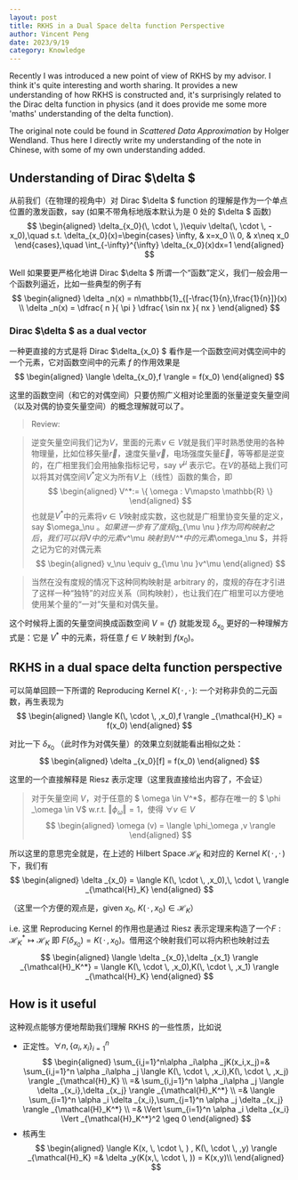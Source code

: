 ```yaml
---
layout: post
title: RKHS in a Dual Space delta function Perspective
author: Vincent Peng
date: 2023/9/19
category: Knowledge
---
```


Recently I was introduced a new point of view of RKHS by my advisor. I think it's quite interesting and worth sharing. It provides a new understanding of how RKHS is constructed and, it's surprisingly related to the Dirac delta function in physics (and it does provide me some more 'maths' understanding of the delta function).

The original note could be found in *Scattered Data Approximation* by Holger Wendland. Thus here I directly write my understanding of the note in Chinese, with some of my own understanding added.

## Understanding of Dirac $\delta $

从前我们（在物理的视角中）对 Dirac $\delta $ function 的理解是作为一个单点位置的激发函数，say (如果不带角标地版本默认为是 0 处的 $\delta $ 函数)
$$
\begin{aligned}
    \delta_{x_0}(\, \cdot \, )\equiv \delta(\, \cdot \, -x_0),\quad s.t. \delta_{x_0}(x)=\begin{cases} \infty, & x=x_0 \\ 0, & x\neq x_0 \end{cases},\quad \int_{-\infty}^{\infty} \delta_{x_0}(x)dx=1
\end{aligned}
$$ 

Well 如果要更严格化地讲 Dirac $\delta $ 所谓一个“函数”定义，我们一般会用一个函数列逼近，比如一些典型的例子有
$$
\begin{aligned}
    \delta _n(x) = n\mathbb{1}_{[-\frac{1}{n},\frac{1}{n}]}(x) \\
    \delta _n(x) = \dfrac{ n }{ \pi } \dfrac{ \sin nx }{ nx } 
\end{aligned}
$$ 

### Dirac $\delta $ as a dual vector

一种更直接的方式是将 Dirac $\delta_{x_0} $ 看作是一个函数空间对偶空间中的一个元素，它对函数空间中的元素 $f$ 的作用效果是
$$
\begin{aligned}
    \langle \delta_{x_0},f \rangle = f(x_0)
\end{aligned}
$$ 

这里的函数空间（和它的对偶空间）只要仿照广义相对论里面的张量逆变矢量空间（以及对偶的协变矢量空间）的概念理解就可以了。

> Review:

> 逆变矢量空间我们记为$V$，里面的元素$v\in V$就是我们平时熟悉使用的各种物理量，比如位移矢量$\vec{r}$，速度矢量$\vec{v}$，电场强度矢量$\vec{E}$，等等都是逆变的，在广相里我们会用抽象指标记号，say $v^\mu$ 表示它。在$V$的基础上我们可以将其对偶空间$V^*$定义为所有$V$上（线性）函数的集合，即
$$
\begin{aligned}
    V^*:= \{ \omega : V\mapsto \mathbb{R} \}
\end{aligned}
$$ 
也就是$V^*$中的元素将$v\in V$映射成实数，这也就是广相里协变矢量的定义，say $\omega_\nu $。如果进一步有了度规$g_{\mu \nu }$作为同构映射之后，我们可以将$V$中的元素$v^\mu $映射到$V^*$中的元素$\omega_\nu $，并将之记为它的对偶元素
$$
\begin{aligned}
    v_\nu \equiv  g_{\mu \nu }v^\mu
\end{aligned}
$$ 

> 当然在没有度规的情况下这种同构映射是 arbitrary 的，度规的存在才引进了这样一种“独特”的对应关系（同构映射），也让我们在广相里可以方便地使用某个量的“一对”矢量和对偶矢量。

这个时候将上面的矢量空间换成函数空间 $V=\{f\}$ 就能发现 $\delta _{x_0}$ 更好的一种理解方式是：它是 $V^*$ 中的元素，将任意 $f\in V$ 映射到 $f(x_0)$。

## RKHS in a dual space delta function perspective

可以简单回顾一下所谓的 Reproducing Kernel $K(\, \cdot \, ,\, \cdot \, )$: 一个对称非负的二元函数，再生表现为
$$
\begin{aligned}
    \langle K(\, \cdot \, ,x_0),f \rangle _{\mathcal{H}_K} = f(x_0) 
\end{aligned}
$$ 

对比一下 $\delta _{x_0}$ （此时作为对偶矢量）的效果立刻就能看出相似之处：
$$
\begin{aligned}
    \delta _{x_0}[f]  = f(x_0)
\end{aligned}
$$ 

这里的一个直接解释是 Riesz 表示定理（这里我直接给出内容了，不会证）

> 对于矢量空间 $V$，对于任意的 $ \omega \in V^*$，都存在唯一的 $ \phi _\omega \in V$ w.r.t. $\Vert \phi_\omega \Vert = 1$，使得 $\forall v\in V$
$$
\begin{aligned}
    \omega (v) = \langle \phi_\omega ,v \rangle
\end{aligned}
$$

所以这里的意思完全就是，在上述的 Hilbert Space $\mathcal{H}_K$ 和对应的 Kernel $K(\, \cdot \, ,\, \cdot \, )$ 下，我们有
$$
\begin{aligned}
    \delta _{x_0} = \langle K(\, \cdot \, ,x_0),\, \cdot \, \rangle _{\mathcal{H}_K}
\end{aligned}
$$ 

（这里一个方便的观点是，given $x_0$, $K(\, \cdot \, ,x_0) \in \mathcal{H}_K$）

i.e. 这里 Reproducing Kernel 的作用也是通过 Riesz 表示定理来构造了一个$F: \mathcal{H}_K^*\mapsto \mathcal{H}_K$ 即 $F(\delta _{x_0}) = K(\, \cdot \, ,x_0)$。借用这个映射我们可以将内积也映射过去
$$
\begin{aligned}
    \langle \delta _{x_0},\delta _{x_1} \rangle _{\mathcal{H}_K^*} = \langle K(\, \cdot \, ,x_0),K(\, \cdot \, ,x_1) \rangle _{\mathcal{H}_K}
\end{aligned}
$$ 

## How is it useful 

这种观点能够方便地帮助我们理解 RKHS 的一些性质，比如说

-   正定性。$\forall n, \{\alpha _i,x_i\}_{i=1}^n$
    $$
    \begin{aligned}
        \sum_{i,j=1}^n\alpha _i\alpha _jK(x_i,x_j)=& \sum_{i,j=1}^n \alpha _i\alpha _j \langle K(\, \cdot \, ,x_i),K(\, \cdot \, ,x_j) \rangle _{\mathcal{H}_K} \\
        =& \sum_{i,j=1}^n \alpha _i\alpha _j \langle \delta _{x_i},\delta _{x_j} \rangle _{\mathcal{H}_K^*} \\
        =& \langle \sum_{i=1}^n \alpha _i \delta _{x_i},\sum_{j=1}^n \alpha _j \delta _{x_j} \rangle _{\mathcal{H}_K^*} \\
        =& \Vert \sum_{i=1}^n \alpha _i \delta _{x_i} \Vert _{\mathcal{H}_K^*}^2 \geq 0
    \end{aligned}
    $$ 
-   核再生
    $$
    \begin{aligned}
        \langle K(x, \, \cdot \, ) , K(\, \cdot \, ,y) \rangle _{\mathcal{H}_K} =& \delta _y(K(x,\, \cdot \, )) = K(x,y)\\
    \end{aligned}
    $$ 
